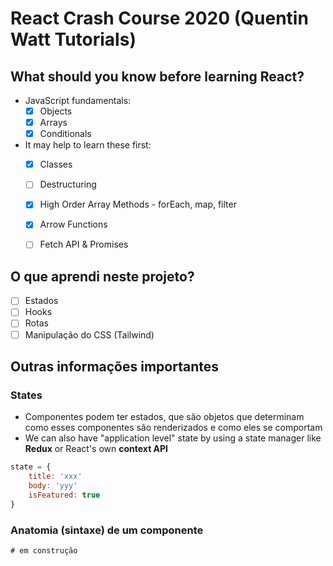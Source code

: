 # React Crash Course 2020 (Quentin Watt Tutorials)

## What should you know before learning React?

* JavaScript fundamentals:
  - [x] Objects
  - [x] Arrays
  - [x] Conditionals
* It may help to learn these first:
  - [x] Classes
  - [ ] Destructuring
  - [x] High Order Array Methods - forEach, map, filter
  - [x] Arrow Functions
  - [ ] Fetch API & Promises



## O que aprendi neste projeto?

- [ ] Estados
- [ ] Hooks
- [ ] Rotas
- [ ] Manipulação do CSS (Tailwind)

## Outras informações importantes

### States

* Componentes podem ter estados, que são objetos que determinam como esses componentes são renderizados e como eles se comportam
* We can also have "application level" state by using a state manager like **Redux** or React's own **context API**

```javascript
state = {
	title: 'xxx'
	body: 'yyy'
	isFeatured: true
}
```

### Anatomia (sintaxe) de um componente

```javascript
# em construção
```

